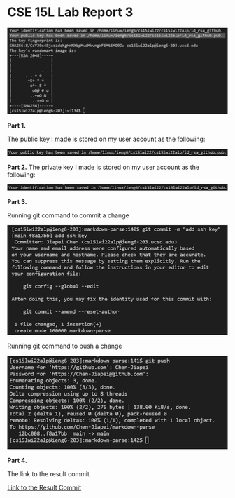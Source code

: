 # CSE 15L Lab Report 3

![Image](Lab_Report_3_Keygen.PNG)

**Part 1.**

The public key I made is stored on my user account as the following:

![Image](Lab_Report_3_Keygen_1.PNG)


**Part 2.**
The private key I made is stored on my user account as the following:

![Image](Lab_Report_3_Keygen_2.PNG)

**Part 3.**

Running git command to commit a change

![Image](Lab_Report_3_Commit.PNG)

Running git command to push a change

![Image](Lab_Report_3_Push.PNG)

**Part 4.**

The link to the result commit

[Link to the Result Commit](https://github.com/Chen-Jiapei/markdown-parse/commit/f8a17bbecb2a40c3059f5ae13f555c56d19b6875)